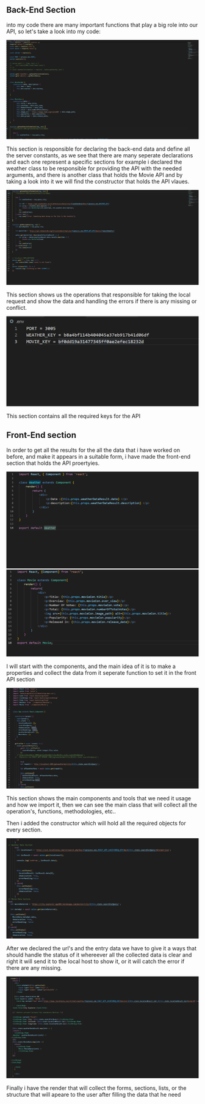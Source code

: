 ## Back-End Section

into my code there are many important functions that play a big role into our API, so let's take a look into my code:

![img](../img/Back1.png)

This section is responsible for declaring the back-end data and define all the server constants, as we see that there are many seperate declarations and each one represent a specific sections for example i declared the weather class to be responsible for providing the API with the needed arguments, and there is another class that holds the Movie API and by taking a look into it we will find the constructor that holds the API vlaues.

![img](../img/Back3.png)

This section shows us the operations that responsible for taking the local request and show the data and handling the errors if there is any missing or conflict.

![img](../img/Back2.png)

This section contains all the required keys for the API

## Front-End section

In order to get all the results for the all the data that i have worked on before, and make it appears in a suitable form, i have made the front-end section that holds the API proertyies.


![img](../img/Front1.png)
![img](../img/Front2.png)


I will start with the components, and the main idea of it is to make a properties and collect the data from it seperate function to set it in the front API section

![img](../img/Front3.png)

This section shows the main components and tools that we need it usage and how we import it, then we can see the main class that will collect all the operation's, functions, methodologies, etc..

Then i added the constructor which will hold all the required objects for every section.



![img](../img/Front4.png)

After we declared the url's and the entry data we have to give it a ways that should handle the status of it whereever all the collected data is clear and right it will send it to the local host to show it, or it will catch the error if there are any missing.

![img](../img/Front5.png)

Finally i have the render that will collect the forms, sections, lists, or the structure that will apeare to the user after filling the data that he need